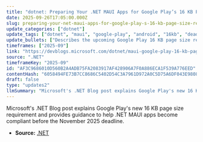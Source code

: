 ```yaml
---
title: "dotnet: Preparing Your .NET MAUI Apps for Google Play’s 16 KB Page Size Requirement"
date: 2025-09-26T17:05:00.000Z
slug: preparing-your-net-maui-apps-for-google-play-s-16-kb-page-size-requirement
update_categories: ["dotnet"]
update_tags: ["dotnet", "maui", "google-play", "android", "16kb", "deadline", "app-compatibility"]
update_bullets: ["Describes the upcoming Google Play 16 KB page size requirement and the November 2025 enforcement timeline.", "Provides guidance aimed at .NET MAUI developers for preparing apps to meet the new requirement.", "Highlights best-practice and compatibility considerations to reduce page size and ensure Play Store acceptance.", "Original post published on the .NET Blog with detailed developer guidance."]
timeframes: ["2025-09"]
link: "https://devblogs.microsoft.com/dotnet/maui-google-play-16-kb-page-size-support/"
source: ".NET"
timeframeKey: "2025-09"
id: "AF3C9686010D560B2A4ADB75FA2083917AF428906A7F0A886ECA1F539A776EED"
contentHash: "6058494FE73B7CC8686C5402D54C3A7961D972A0C5D75A6DF043E980800E1F00"
draft: false
type: "updates2"
llmSummary: "Microsoft's .NET Blog post explains Google Play's new 16 KB page size requirement and provides guidance to help .NET MAUI apps become compliant before the November 2025 deadline."
---
```


Microsoft's .NET Blog post explains Google Play's new 16 KB page size requirement and provides guidance to help .NET MAUI apps become compliant before the November 2025 deadline.

- **Source:** [.NET](https://devblogs.microsoft.com/dotnet/maui-google-play-16-kb-page-size-support/)
